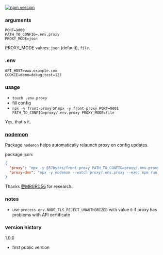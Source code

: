 [![npm version](https://badge.fury.io/js/@37bytes%2Ffront-proxy.svg)](https://badge.fury.io/js/@37bytes%2Ffront-proxy)

### arguments
```dotenv
PORT=9000
PATH_TO_CONFIG=.env.proxy
PROXY_MODE=json
```

PROXY_MODE values: `json` (default), `file`.

### .env
```dotenv
API_HOST=www.example.com
COOKIE=demo=debug;test=123
```

### usage
- `touch .env.proxy`
- fill config
- `npx -y front-proxy` or `npx -y front-proxy PORT=9001 PATH_TO_CONFIG=proxy/.env.proxy PROXY_MODE=file`

Yes, that's it.

### [nodemon](https://www.npmjs.com/package/nodemon)

Package `nodemon` helps automatically relaunch proxy on config updates.

package.json:
```json
{
  "proxy": "npx -y @37bytes/front-proxy PATH_TO_CONFIG=proxy/.env.proxy",
  "proxy-dmn": "npx -y nodemon --watch proxy/.env.proxy --exec npm run proxy"
}
```
Thanks [@MRGRD56](https://github.com/MRGRD56) for research.

### notes
- use `process.env.NODE_TLS_REJECT_UNAUTHORIZED` with value `0` if proxy has problems with API certificate

### version history

1.0.0
- first public version
